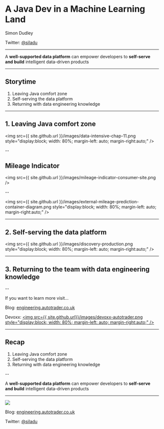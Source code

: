 # A Java Dev in a Machine Learning Land

Simon Dudley

Twitter: <a href="https://twitter.com/SiLaDu" target="_blank">@siladu</a>

---

A **well-supported data platform** can empower developers to **self-serve and build** intelligent data-driven products

---

## Storytime
1. Leaving Java comfort zone
2. Self-serving the data platform
3. Returning with data engineering knowledge

---

## 1. Leaving Java comfort zone

<img src={{ site.github.url }}/images/data-intensive-chap-11.png style="display:block; width: 80%; margin-left: auto; margin-right:auto;" />

--

## Mileage Indicator

<img src={{ site.github.url }}/images/mileage-indicator-consumer-site.png />

--

<img src={{ site.github.url }}/images/external-mileage-prediction-container-diagram.png style="display:block; width: 80%; margin-left: auto; margin-right:auto;" />

---

## 2. Self-serving the data platform

<img src={{ site.github.url }}/images/discovery-production.png style="display:block; width: 80%; margin-left: auto; margin-right:auto;" />

---

## 3. Returning to the team with data engineering knowledge

--

If you want to learn more visit...

Blog: <a href="https://engineering.autotrader.co.uk" target="_blank">engineering.autotrader.co.uk</a>

Devoxx: <a href="https://www.youtube.com/watch?v=wnx5yYVf2hQ" target="_blank"><img src={{ site.github.url}}/images/devoxx-autotrader.png style="display:block; width: 80%; margin-left: auto; margin-right:auto;" /></a>

---

## Recap

1. Leaving Java comfort zone
2. Self-serving the data platform
3. Returning with data engineering knowledge

--

A **well-supported data platform** can empower developers to **self-serve and build** intelligent data-driven products

---

<img src=https://media.giphy.com/media/PlxepbsCKbVgMR4yav/giphy.gif />

Blog: <a href="https://engineering.autotrader.co.uk" target="_blank">engineering.autotrader.co.uk</a>

Twitter: <a href="https://twitter.com/SiLaDu" target="_blank">@siladu</a>

